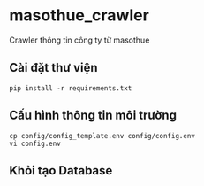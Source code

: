 # masothue_crawler
Crawler thông tin công ty từ masothue

## Cài đặt thư viện
`pip install -r requirements.txt`


## Cấu hình thông tin môi trường
```
cp config/config_template.env config/config.env
vi config.env
```


## Khỏi tạo Database